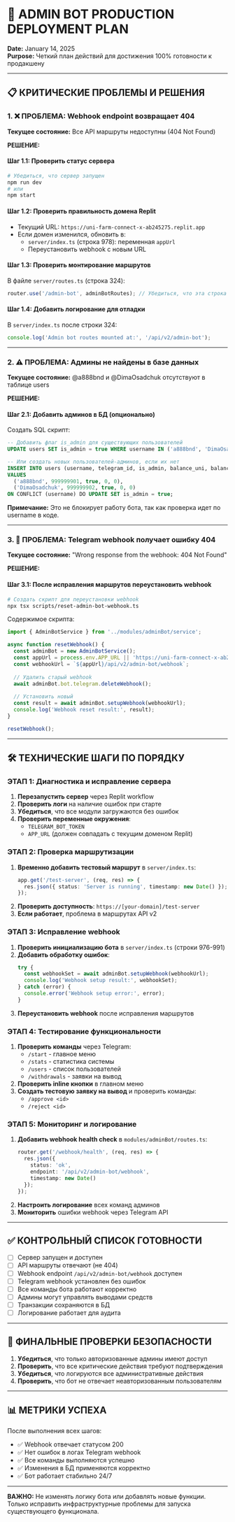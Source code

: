 # 🚀 ADMIN BOT PRODUCTION DEPLOYMENT PLAN
**Date:** January 14, 2025  
**Purpose:** Четкий план действий для достижения 100% готовности к продакшену

---

## 📋 КРИТИЧЕСКИЕ ПРОБЛЕМЫ И РЕШЕНИЯ

### 1. ❌ ПРОБЛЕМА: Webhook endpoint возвращает 404
**Текущее состояние:** Все API маршруты недоступны (404 Not Found)

**РЕШЕНИЕ:**

#### Шаг 1.1: Проверить статус сервера
```bash
# Убедиться, что сервер запущен
npm run dev
# или
npm start
```

#### Шаг 1.2: Проверить правильность домена Replit
- Текущий URL: `https://uni-farm-connect-x-ab245275.replit.app`
- Если домен изменился, обновить в:
  - `server/index.ts` (строка 978): переменная `appUrl`
  - Переустановить webhook с новым URL

#### Шаг 1.3: Проверить монтирование маршрутов
В файле `server/routes.ts` (строка 324):
```typescript
router.use('/admin-bot', adminBotRoutes); // Убедиться, что эта строка не закомментирована
```

#### Шаг 1.4: Добавить логирование для отладки
В `server/index.ts` после строки 324:
```typescript
console.log('Admin bot routes mounted at:', '/api/v2/admin-bot');
```

---

### 2. ⚠️ ПРОБЛЕМА: Админы не найдены в базе данных
**Текущее состояние:** @a888bnd и @DimaOsadchuk отсутствуют в таблице users

**РЕШЕНИЕ:**

#### Шаг 2.1: Добавить админов в БД (опционально)
Создать SQL скрипт:
```sql
-- Добавить флаг is_admin для существующих пользователей
UPDATE users SET is_admin = true WHERE username IN ('a888bnd', 'DimaOsadchuk');

-- Или создать новых пользователей-админов, если их нет
INSERT INTO users (username, telegram_id, is_admin, balance_uni, balance_ton) 
VALUES 
  ('a888bnd', 999999901, true, 0, 0),
  ('DimaOsadchuk', 999999902, true, 0, 0)
ON CONFLICT (username) DO UPDATE SET is_admin = true;
```

**Примечание:** Это не блокирует работу бота, так как проверка идет по username в коде.

---

### 3. 🔄 ПРОБЛЕМА: Telegram webhook получает ошибку 404
**Текущее состояние:** "Wrong response from the webhook: 404 Not Found"

**РЕШЕНИЕ:**

#### Шаг 3.1: После исправления маршрутов переустановить webhook
```bash
# Создать скрипт для переустановки webhook
npx tsx scripts/reset-admin-bot-webhook.ts
```

Содержимое скрипта:
```typescript
import { AdminBotService } from '../modules/adminBot/service';

async function resetWebhook() {
  const adminBot = new AdminBotService();
  const appUrl = process.env.APP_URL || 'https://uni-farm-connect-x-ab245275.replit.app';
  const webhookUrl = `${appUrl}/api/v2/admin-bot/webhook`;
  
  // Удалить старый webhook
  await adminBot.bot.telegram.deleteWebhook();
  
  // Установить новый
  const result = await adminBot.setupWebhook(webhookUrl);
  console.log('Webhook reset result:', result);
}

resetWebhook();
```

---

## 🛠️ ТЕХНИЧЕСКИЕ ШАГИ ПО ПОРЯДКУ

### ЭТАП 1: Диагностика и исправление сервера
1. **Перезапустить сервер** через Replit workflow
2. **Проверить логи** на наличие ошибок при старте
3. **Убедиться**, что все модули загружаются без ошибок
4. **Проверить переменные окружения**:
   - `TELEGRAM_BOT_TOKEN`
   - `APP_URL` (должен совпадать с текущим доменом Replit)

### ЭТАП 2: Проверка маршрутизации
1. **Временно добавить тестовый маршрут** в `server/index.ts`:
   ```typescript
   app.get('/test-server', (req, res) => {
     res.json({ status: 'Server is running', timestamp: new Date() });
   });
   ```
2. **Проверить доступность**: `https://[your-domain]/test-server`
3. **Если работает**, проблема в маршрутах API v2

### ЭТАП 3: Исправление webhook
1. **Проверить инициализацию бота** в `server/index.ts` (строки 976-991)
2. **Добавить обработку ошибок**:
   ```typescript
   try {
     const webhookSet = await adminBot.setupWebhook(webhookUrl);
     console.log('Webhook setup result:', webhookSet);
   } catch (error) {
     console.error('Webhook setup error:', error);
   }
   ```
3. **Переустановить webhook** после исправления маршрутов

### ЭТАП 4: Тестирование функциональности
1. **Проверить команды** через Telegram:
   - `/start` - главное меню
   - `/stats` - статистика системы
   - `/users` - список пользователей
   - `/withdrawals` - заявки на вывод
2. **Проверить inline кнопки** в главном меню
3. **Создать тестовую заявку на вывод** и проверить команды:
   - `/approve <id>`
   - `/reject <id>`

### ЭТАП 5: Мониторинг и логирование
1. **Добавить webhook health check** в `modules/adminBot/routes.ts`:
   ```typescript
   router.get('/webhook/health', (req, res) => {
     res.json({ 
       status: 'ok', 
       endpoint: '/api/v2/admin-bot/webhook',
       timestamp: new Date()
     });
   });
   ```
2. **Настроить логирование** всех команд админов
3. **Мониторить** ошибки webhook через Telegram API

---

## ✅ КОНТРОЛЬНЫЙ СПИСОК ГОТОВНОСТИ

- [ ] Сервер запущен и доступен
- [ ] API маршруты отвечают (не 404)
- [ ] Webhook endpoint `/api/v2/admin-bot/webhook` доступен
- [ ] Telegram webhook установлен без ошибок
- [ ] Все команды бота работают корректно
- [ ] Админы могут управлять выводами средств
- [ ] Транзакции сохраняются в БД
- [ ] Логирование работает для аудита

---

## 🔐 ФИНАЛЬНЫЕ ПРОВЕРКИ БЕЗОПАСНОСТИ

1. **Убедиться**, что только авторизованные админы имеют доступ
2. **Проверить**, что все критические действия требуют подтверждения
3. **Убедиться**, что логируются все административные действия
4. **Проверить**, что бот не отвечает неавторизованным пользователям

---

## 📊 МЕТРИКИ УСПЕХА

После выполнения всех шагов:
- ✅ Webhook отвечает статусом 200
- ✅ Нет ошибок в логах Telegram webhook
- ✅ Все команды выполняются успешно
- ✅ Изменения в БД применяются корректно
- ✅ Бот работает стабильно 24/7

---

**ВАЖНО:** Не изменять логику бота или добавлять новые функции. Только исправить инфраструктурные проблемы для запуска существующего функционала.